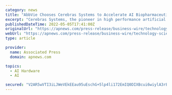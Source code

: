 ```yaml
---
category: news
title: "AbbVie Chooses Cerebras Systems to Accelerate AI Biopharmaceutical Research"
excerpt: "Cerebras Systems, the pioneer in high performance artificial intelligence (AI) computing, and AbbVie, a global biopharmaceutical company, today announced a landmark achievement in AbbVie’s AI work. Using a Cerebras CS-2 on biomedical natural language processing (NLP) models,"
publishedDateTime: 2022-05-05T17:41:00Z
originalUrl: "https://apnews.com/press-release/business-wire/technology-science-business-artificial-intelligence-27e46b5a749e46d793c9f335dd46ca8a"
webUrl: "https://apnews.com/press-release/business-wire/technology-science-business-artificial-intelligence-27e46b5a749e46d793c9f335dd46ca8a"
type: article

provider:
  name: Associated Press
  domain: apnews.com

topics:
  - AI Hardware
  - AI

secured: "V2AR5wVTI3iLJWeVEkEEau95uEschG+5lp4li172EmIQ0DIXBcui6wiylA3rEbrWyl8RhLx7lOQA+Spl+61oB06eQ5lxH2q9HW8ccRAZoJCCqYRLm3eBhhP6QKmQWvpenLj2lay8XrUPZI4yg3LatK/12iWTD+hoKVwgrQPnI6/OKmhNb+Ei1NUEEOe6BHvDMD98/5q8y8IWUxu59nWuXOfrmKXCKmIGTr28AirgsSHAdaR2XUS3vrg1edIdkU4M7T9/C31flpVqCLuKOE0zA74plFxZxqPOjNb9gLrf08ILqlGviv3LxYtldY7FIfx1REh2O26ovxVhmrPmqC6MrUtU1De1/xvrqxAX1eExH7M=;0ey/Otkb6rsb5Iqt424FxQ=="
---
```


